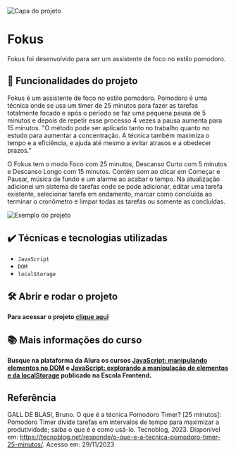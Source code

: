 ![Capa do projeto](https://github.com/laisaf7/fokus/assets/137813392/6ee442ff-3e2c-4d1d-b1f8-22c18ab1958f)
  
# Fokus

Fokus foi desenvolvido para ser um assistente de foco no estilo pomodoro.

## 🔨 Funcionalidades do projeto

Fokus é um assistente de foco no estilo pomodoro. Pomodoro é uma técnica onde se usa um timer de 25 minutos para fazer as tarefas totalmente focado e após o período se faz uma pequena pausa de 5 minutos e depois de repetir esse processo 4 vezes a pausa aumenta para 15 minutos. "O método pode ser aplicado tanto no trabalho quanto no estudo para aumentar a concentração. A técnica também maximiza o tempo e a eficiência, e ajuda até mesmo a evitar atrasos e a obedecer prazos."

O Fokus tem o modo Foco com 25 minutos, Descanso Curto com 5 minutos e Descanso Longo com 15 minutos. Contém som ao clicar em Começar e Pausar, música de fundo e um alarme ao acabar o tempo. Na atualização adicionei um sistema de tarefas onde se pode adicionar, editar uma tarefa existente, selecionar tarefa em andamento, marcar como concluída ao terminar o cronômetro e limpar todas as tarefas ou somente as concluídas.

![Exemplo do projeto](https://github.com/laisaf7/fokus/assets/137813392/a94e7fd2-9544-4ded-8f93-6a77ea965ebe)

## ✔️ Técnicas e tecnologias utilizadas

- `JavaScript`
- `DOM`
- `localStorage`

## 🛠️ Abrir e rodar o projeto

**Para acessar o projeto [clique aqui](https://fokus-sigma-three.vercel.app)**

## 📚 Mais informações do curso

**Busque na plataforma da Alura os cursos [JavaScript: manipulando elementos no DOM](https://cursos.alura.com.br/course/javascript-manipulando-elementos-dom) e [JavaScript: explorando a manipulação de elementos e da localStorage](https://cursos.alura.com.br/course/javascript-manipulacao-elementos-localstorage) publicado na Escola Frontend.**

## Referência

GALL DE BLASI, Bruno. O que é a técnica Pomodoro Timer? [25 minutos]: Pomodoro Timer divide tarefas em intervalos de tempo para maximizar a produtividade; saiba o que é e como usá-lo. Tecnoblog, 2023. Disponível em: https://tecnoblog.net/responde/o-que-e-a-tecnica-pomodoro-timer-25-minutos/. Acesso em: 29/11/2023

